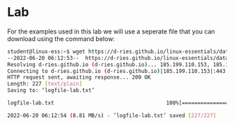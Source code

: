 # Lab <!-- {docsify-ignore} -->
For the examples used in this lab we will use a seperate file that you can download using the command below:  

```bash
student@linux-ess:~$ wget https://d-ries.github.io/linux-essentials/data/logfile-lab.txt
--2022-06-20 06:12:53--  https://d-ries.github.io/linux-essentials/data/logfile-lab.txt
Resolving d-ries.github.io (d-ries.github.io)... 185.199.110.153, 185.199.109.153, 185.199.111.153, ...
Connecting to d-ries.github.io (d-ries.github.io)|185.199.110.153|:443... connected.
HTTP request sent, awaiting response... 200 OK
Length: 227 [text/plain]
Saving to: ‘logfile-lab.txt’

logfile-lab.txt                                    100%[============================================================================>]     227  --.-KB/s    in 0s

2022-06-20 06:12:54 (8.81 MB/s) - ‘logfile-lab.txt’ saved [227/227]
```
